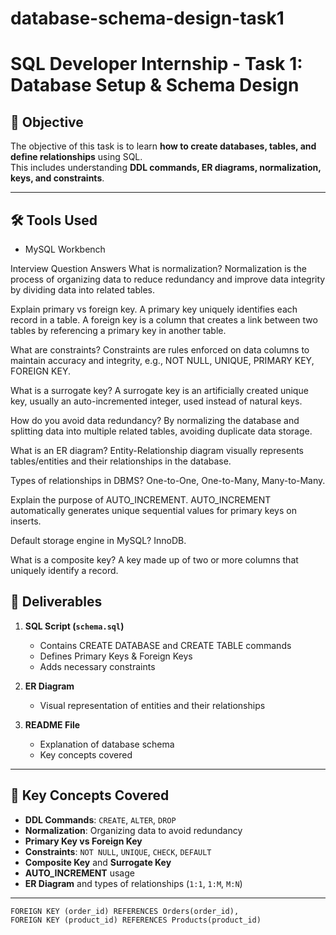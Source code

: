 # database-schema-design-task1
# SQL Developer Internship - Task 1: Database Setup & Schema Design

## 📌 Objective
The objective of this task is to learn **how to create databases, tables, and define relationships** using SQL.  
This includes understanding **DDL commands, ER diagrams, normalization, keys, and constraints**.

---

## 🛠 Tools Used
- MySQL Workbench

Interview Question Answers
What is normalization?
Normalization is the process of organizing data to reduce redundancy and improve data integrity by dividing data into related tables.

Explain primary vs foreign key.
A primary key uniquely identifies each record in a table. A foreign key is a column that creates a link between two tables by referencing a primary key in another table.

What are constraints?
Constraints are rules enforced on data columns to maintain accuracy and integrity, e.g., NOT NULL, UNIQUE, PRIMARY KEY, FOREIGN KEY.

What is a surrogate key?
A surrogate key is an artificially created unique key, usually an auto-incremented integer, used instead of natural keys.

How do you avoid data redundancy?
By normalizing the database and splitting data into multiple related tables, avoiding duplicate data storage.

What is an ER diagram?
Entity-Relationship diagram visually represents tables/entities and their relationships in the database.

Types of relationships in DBMS?
One-to-One, One-to-Many, Many-to-Many.

Explain the purpose of AUTO_INCREMENT.
AUTO_INCREMENT automatically generates unique sequential values for primary keys on inserts.

Default storage engine in MySQL?
InnoDB.

What is a composite key?
A key made up of two or more columns that uniquely identify a record.
## 📂 Deliverables
1. **SQL Script (`schema.sql`)**
   - Contains CREATE DATABASE and CREATE TABLE commands
   - Defines Primary Keys & Foreign Keys
   - Adds necessary constraints  

2. **ER Diagram**
   - Visual representation of entities and their relationships  

3. **README File**
   - Explanation of database schema
   - Key concepts covered  

---

## 📑 Key Concepts Covered
- **DDL Commands**: `CREATE`, `ALTER`, `DROP`  
- **Normalization**: Organizing data to avoid redundancy  
- **Primary Key vs Foreign Key**  
- **Constraints**: `NOT NULL`, `UNIQUE`, `CHECK`, `DEFAULT`  
- **Composite Key** and **Surrogate Key**  
- **AUTO_INCREMENT** usage  
- **ER Diagram** and types of relationships (`1:1`, `1:M`, `M:N`)  

---

    FOREIGN KEY (order_id) REFERENCES Orders(order_id),
    FOREIGN KEY (product_id) REFERENCES Products(product_id)

